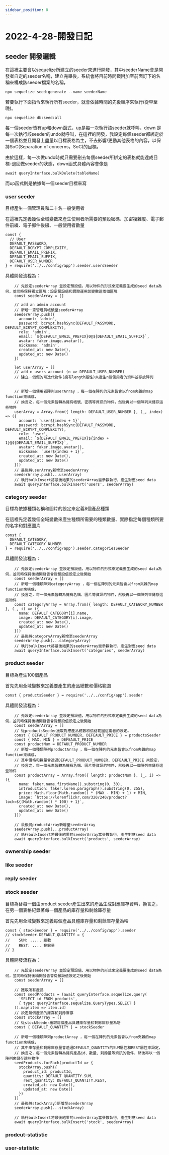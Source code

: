 ```yaml
---
sidebar_position: 8
---
```


# 2022-4-28-開發日記


## seeder 開發邏輯
在這裡主要會以sequelize所建立的seeder來進行開發，其中seederName會是開發者自定的seeder名稱，建立完畢後，系統會將目前時間戳附加至前面訂下的名稱來構成該seeder檔案的名稱，

```
npx sequelize seed:generate --name seederName
```
若要執行下面指令來執行所有seeder，就會依據時間的先後順序來執行(從早至晚)。

```
npx sequelize db:seed:all 
```
每一個seeder皆有up和down函式，up是每一次執行該seeder就呼叫，down 是每一次執行該seeder的undo就呼叫，在這裡的開發，我設定每個seeder都綁定於一個表格並且開發上盡量以目標表格為主，不去影響/更動其他表格的內容，以保持SoC(Separation of concerns，SoC)的目標。


由於這樣，每一次做undo時就只需要刪去每個seeder所綁定的表格就能達成目標-退回做seeder的狀態，down函式具體內容會像是
```
await queryInterface.bulkDelete(tableName)
```

而up函式則是依據每一個seeder目標來寫

### user seeder
目標產生一個管理員和二十名一般使用者

在這裡先定義幾個全域變數來產生使用者所需要的預設密碼、加密複雜度、電子郵件前綴、電子郵件後綴、一般使用者數量
```
const {
  // User
  DEFAULT_PASSWORD,
  DEFAULT_BCRYPT_COMPLEXITY,
  DEFAULT_EMAIL_PREFIX,
  DEFAULT_EMAIL_SUFFIX,
  DEFAULT_USER_NUMBER
} = require('../../config/app').seeder.usersSeeder
```

具體開發流程為：
```
    // 先設定seederArray 並設定預設值，用以物件的形式來定義要生成的seed data為何，並同時保持獨立區塊：設定預設值和實際運用該變數這兩個區塊
    const seederArray = []

    // add an admin account
    // 新增一筆管理員帳號至seederArray
    seederArray.push({
      account: 'admin',
      password: bcrypt.hashSync(DEFAULT_PASSWORD, DEFAULT_BCRYPT_COMPLEXITY),
      role: 'admin',
      email: `${DEFAULT_EMAIL_PREFIX}0@${DEFAULT_EMAIL_SUFFIX}`,
      avatar: faker.image.avatar(),
      nickname: 'admin',
      created_at: new Date(),
      updated_at: new Date()
    })

    let userArray = []
    // add n users account (n => DEFAULT_USER_NUMBER)
    // 建立一個假的可迭代物件(擁有length屬性)來產生n個使用者的資料並存放陣列


    // 新增一個使用者陣列userArray ，每一個在陣列的元素皆會以from夾雜的map function來構成，
    // 換言之，每一個元素皆轉為擁有帳號、密碼等資訊的物件，然後再以一個陣列來儲存這些物件
    userArray = Array.from({ length: DEFAULT_USER_NUMBER }, (_, index) => ({
      account: `user${index + 1}`,
      password: bcrypt.hashSync(DEFAULT_PASSWORD, DEFAULT_BCRYPT_COMPLEXITY),
      role: 'user',
      email: `${DEFAULT_EMAIL_PREFIX}${index + 1}@${DEFAULT_EMAIL_SUFFIX}`,
      avatar: faker.image.avatar(),
      nickname: `user${index + 1}`,
      created_at: new Date(),
      updated_at: new Date()
    }))
    // 最後將userArray新增至seederArray
    seederArray.push(...userArray)
    // 執行bulkInsert將最後結果的seederArray當參數執行，產生對應seed data
    await queryInterface.bulkInsert('users', seederArray)
```

### category seeder
目標為依據種類名稱和圖片的設定來定義8個產品種類

在這裡先定義幾個全域變數來產生種類所需要的種類數量、實際指定每個種類所要的名字和對應圖片
```
const {
  DEFAULT_CATEGORY,
  DEFAULT_CATEGORY_NUMBER
} = require('../../config/app').seeder.categoriesSeeder
```
具體開發流程為：

```
    // 先設定seederArray 並設定預設值，用以物件的形式來定義要生成的seed data為何，並同時保持後續開發皆會從預設值設定之後開始
    const seederArray = []
    // 新增一個種類陣列categoryArray ，每一個在陣列的元素皆會以from夾雜的map function來構成，
    // 換言之，每一個元素皆轉為擁有名稱、圖片等資訊的物件，然後再以一個陣列來儲存這些物件
    const categoryArray = Array.from({ length: DEFAULT_CATEGORY_NUMBER }, (_, i) => ({
      name: DEFAULT_CATEGORY[i].name,
      image: DEFAULT_CATEGORY[i].image,
      created_at: new Date(),
      updated_at: new Date()
    }))
    // 最後將categoryArray新增至seederArray
    seederArray.push(...categoryArray)
    // 執行bulkInsert將最後結果的seederArray當參數執行，產生對應seed data
    await queryInterface.bulkInsert('categories', seederArray)
```

### product seeder

目標為產生100個產品

首先先用全域變數來定義要產生的產品總數和價格範圍
```
const { productsSeeder } = require('../../config/app').seeder
```

具體開發流程為：
```
    // 先設定seederArray 並設定預設值，用以物件的形式來定義要生成的seed data為何，並同時保持後續開發皆會從預設值設定之後開始
    const seederArray = []
    // 從productsSeeder獲取對應產品總數和價格範圍這兩者的設定。
    const { DEFAULT_PRODUCT_NUMBER, DEFEAULT_PRICE } = productsSeeder
    const { MAX, MIN } = DEFEAULT_PRICE
    const productNum = DEFAULT_PRODUCT_NUMBER
    // 新增一個種類陣列productArray ，每一個在陣列的元素皆會以from夾雜的map function來構成，
    // 其中價格和數量會透過DEFAULT_PRODUCT_NUMBER, DEFEAULT_PRICE 來設定，
    // 換言之，每一個元素皆轉為擁有名稱、圖片等資訊的物件，然後再以一個陣列來儲存這些物件
    const productArray = Array.from({ length: productNum }, (_, i) => ({
      name: faker.name.firstName().substring(0, 30),
      introduction: faker.lorem.paragraph().substring(0, 255),
      price: Math.floor(Math.random() * (MAX - MIN) + 1) + MIN,
      image: `https://loremflickr.com/320/240/product?lock=${(Math.random() * 100) + 1}`,
      created_at: new Date(),
      updated_at: new Date()
    }))

    // 最後將productArray新增至seederArray
    seederArray.push(...productArray)
    // 執行bulkInsert將最後結果的seederArray當參數執行，產生對應seed data
    await queryInterface.bulkInsert('products', seederArray)
```

### ownership seeder



### like seeder

### reply seeder

### stock seeder

目標為替每一個由product seeder產生出來的產品生成對應庫存資料，換言之，在另一個表格紀錄著每一個產品的庫存量和剩餘庫存量


首先先用全域變數來定義每個產品具體庫存量和剩餘庫存量為啥
```
const { stockSeeder } = require('../../config/app').seeder
// stockSeeder.DEFAULT_QUANTITY = {
//    SUM: ...., 總數
//    REST: .... 剩餘量
// }
```
具體開發流程為：
```
    // 先設定seederArray 並設定預設值，用以物件的形式來定義要生成的seed data為何，並同時保持後續開發皆會從預設值設定之後開始
    const seederArray = []

    // 獲取所有產品
    const seedProducts = (await queryInterface.sequelize.query(
      'SELECT id FROM products',
      { type: queryInterface.sequelize.QueryTypes.SELECT }
    )).map(item => item.id)
    // 設定每個產品的庫存和剩餘庫存
    const stockArray = []
    // 從stockSeeder獲取每個產品具體庫存量和剩餘庫存量為啥
    const { DEFAULT_QUANTITY } = stockSeeder

    // 新增一個種類陣列productArray ，每一個在陣列的元素皆會以from夾雜的map function來構成，
    // 其中庫存量和剩餘庫存量會透過DEFAULT_QUANTITY的SUM屬性和REST屬性來設定，
    // 換言之，每一個元素皆轉為擁有產品id、數量、剩餘量等資訊的物件，然後再以一個陣列來儲存這些物件
    seedProducts.forEach(productId => {
      stockArray.push({
        product_id: productId,
        quantity: DEFAULT_QUANTITY.SUM,
        rest_quantity: DEFAULT_QUANTITY.REST,
        created_at: new Date(),
        updated_at: new Date()
      })
    })
    // 最後將stockArray)新增至seederArray
    seederArray.push(...stockArray)

    // 執行bulkInsert將最後結果的seederArray當參數執行，產生對應seed data
    await queryInterface.bulkInsert('stock', seederArray)
```


### prodcut-statistic

### user-statistic
